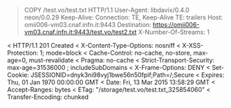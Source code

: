> COPY /test.vo/test.txt HTTP/1.1
> User-Agent: libdavix/0.4.0 neon/0.0.29
> Keep-Alive: 
> Connection: TE, Keep-Alive
> TE: trailers
> Host: omii006-vm03.cnaf.infn.it:9443
> Destination: https://omii006-vm03.cnaf.infn.it:9443/test.vo/test2.txt
> X-Number-Of-Streams: 1
>
< HTTP/1.1 201 Created
< X-Content-Type-Options: nosniff
< X-XSS-Protection: 1; mode=block
< Cache-Control: no-cache, no-store, max-age=0, must-revalidate
< Pragma: no-cache
< Strict-Transport-Security: max-age=31536000 ; includeSubDomains
< X-Frame-Options: DENY
< Set-Cookie: JSESSIONID=dnyk3ni98vyj1bwe56n50fpif;Path=/;Secure
< Expires: Thu, 01 Jan 1970 00:00:00 GMT
< Date: Fri, 13 Mar 2015 13:58:29 GMT
< Accept-Ranges: bytes
< ETag: "/storage/test.vo/test.txt_325854060"
< Transfer-Encoding: chunked